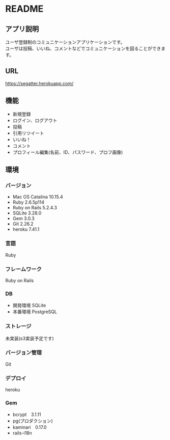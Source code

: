# README

## アプリ説明
ユーザ登録制のコミュニケーションアプリケーションです。  
ユーザは投稿、いいね、コメントなどでコミュニケーションを図ることができます。

## URL
https://segatter.herokuapp.com/

## 機能
- 新規登録
- ログイン、ログアウト
- 投稿
- 引用リツイート
- いいね！
- コメント
- プロフィール編集(名前、ID、パスワード、プロフ画像)

## 環境

### バージョン
- Mac OS Catalina 10.15.4
- Ruby 2.6.5p114
- Ruby on Rails 5.2.4.3
- SQLite 3.28.0
- Gem 3.0.3
- Git 2.26.2
- heroku 7.41.1

### 言語
Ruby

### フレームワーク
Ruby on Rails

### DB
- 開発環境 SQLite
- 本番環境 PostgreSQL

### ストレージ
未実装(s3実装予定です)

### バージョン管理
Git

### デプロイ
heroku

### Gem
- bcrypt　3.1.11
- pg(プロダクション)
- kaminari　0.17.0
- rails-i18n
